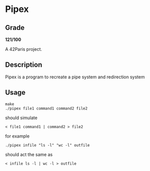 # Pipex
## Grade
**121/100**

A 42Paris project.

## Description

Pipex is a program to recreate a pipe system and redirection system

## Usage

```
make
./pipex file1 command1 command2 file2
```
should simulate
```
< file1 command1 | command2 > file2
```
for example
```
./pipex infile "ls -l" "wc -l" outfile
```
should act the same as
```
< infile ls -l | wc -l > outfile
```

